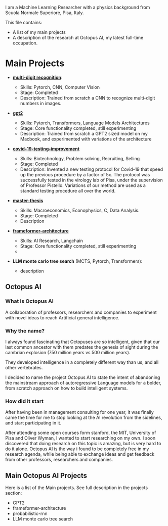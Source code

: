 I am a Machine Learning Researcher with a physics background from Scuola Normale Superiore, Pisa, Italy. 


This file contains:
- A list of my main projects
- A description of the research at Octopus AI, my latest full-time occupation.

# Main Projects

- [**multi-digit recognition**](https://github.com/MarcoEterno/multi-digit-recognition):
  - Skills: Pytorch, CNN, Computer Vision
  - Stage: Completed
  - Description: Trained from scratch a CNN to recognize multi-digit numbers in images. 
  

- [**gpt2**](https://github.com/MarcoEterno/gpt2)
  - Skills: Pytorch, Transformers, Language Models Architectures
  - Stage: Core functionality completed, still experimenting
  - Description: Trained from scratch a GPT2 sized model on my Macbook, and experimented with variations of the architecture

- [**covid-19-testing-improvement**](https://github.com/MarcoEterno/covid-19-testing-improvement)
  - Skills: Biotechnology, Problem solving, Recruiting, Selling
  - Stage: Completed
  - Description: Invented a new testing protocol for Covid-19 that speed 
  up the previous procedure by a factor of 5x. The protocol was successfully tested 
  in the virology lab of Pisa, under the supervision of Professor Pistello.
  Variations of our method are used as a standard testing procedure all over the world.
- [**master-thesis**](https://github.com/MarcoEterno/master-thesis)
  - Skills: Macroeconomics, Econophysics, C, Data Analysis.
  - Stage: Completed
  - Description 
- [**frameformer-architecture**](https://github.com/MarcoEterno/frameformer-architecture)
  - Skills: AI Research, Langchain
  - Stage: Core functionality completed, still experimenting
  - 

- **LLM monte carlo tree search** (MCTS, Pytorch, Transformers):
  - description

## Octopus AI
### What is Octopus AI
A collaboration of professors, researchers and companies to experiment
with novel ideas to reach Artificial general intelligence.
### Why the name?
I always found fascinating that Octopuses are so intelligent, given
that our last common ancestor with them predates the genesis of sight
during the cambrian explosion (750 million years vs 500 million years).

They developed intelligence in a completely different way than us, and all other vertebrates. 

I decided to name the project Octopus AI to state the intent of
abandoning the mainstream approach of autoregressive Language models for
a bolder, from scratch approach on how to build intelligent systems.



### How did it start
After having been in management consulting for one year, it was finally 
came the time for me to stop looking at the AI revolution from the sidelines, and
start participating in it. 

After attending some open courses form stanford, the MIT, University of Pisa and Oliver Wyman, 
I wanted to start researching on my own. I soon discovered that doing research on this 
topic is amazing, but is very hard to do it alone. Octopus AI is the way i found to be
completely free in my research agenda, while being able
to exchange ideas and get feedback from other professors, researchers and companies. 

## Main Octopus AI Projects
Here is a list of the Main projects. See full description in the projects section:
- GPT2
- frameformer-architecture
- probabilistic-rnn
- LLM monte carlo tree search

<!--
**MarcoEterno/MarcoEterno** is a ✨ _special_ ✨ repository because its `README.md` (this file) appears on your GitHub profile.

- 🔭 I’m currently working on ...
- 🌱 I’m currently learning ...
- 👯 I’m looking to collaborate on ...
- 🤔 I’m looking for help with ...
- 💬 Ask me about ...
- 📫 How to reach me: ...
- 😄 Pronouns: ...
- ⚡ Fun fact: ...
-->
